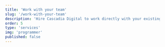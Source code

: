 ```yaml
---
title: 'Work with your team'
slug: '/work-with-your-team'
description: 'Hire Cascadia Digital to work directly with your existing front-end development team. Let’s talk JavaScript (React, Vue, etc.) and CSS.'
order: 5
type: 'services'
img: 'programmer'
published: false
---
```

